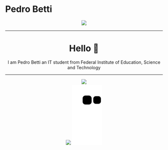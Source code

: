 <h1>Pedro Betti</h1>
<div id="header" align="center">
     <img src="https://media1.giphy.com/media/v1.Y2lkPTc5MGI3NjExZGU3ZWVlZTg1ZDdiYTgzZmJlZjY3MGEwZDQ1NTE0YjUxM2M2ZmZlYSZjdD1n/qgQUggAC3Pfv687qPC/giphy.gif"/>
</div>
<hr>
<h1 align="center">Hello 👋</h1>
<p align="center">I am Pedro Betti an IT student from Federal Institute of Education, Science and Technology</p>
<hr>
<div display="flex" align="center">
   <img src="https://github-readme-stats.vercel.app/api?username=malabetti&theme=cobalt"/><br>
   <img src="https://skillicons.dev/icons?i=python,c,kotlin,cpp"/>
   <img src="https://github.com/malabetti/malabetti/blob/output/github-contribution-grid-snake.svg"/>
</div>
